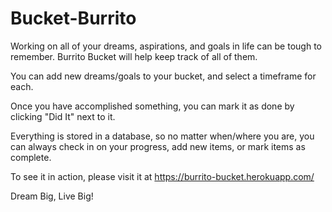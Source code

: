 # Bucket-Burrito
Working on all of your dreams, aspirations, and goals in life can be tough to remember.
Burrito Bucket will help keep track of all of them.

You can add new dreams/goals to your bucket, and select a timeframe for each.

Once you have accomplished something, you can mark it as done by clicking "Did It" next to it.

Everything is stored in a database, so no matter when/where you are, you can always check in on your progress, add new items, or mark items as complete.

To see it in action, please visit it at https://burrito-bucket.herokuapp.com/

Dream Big, Live Big!